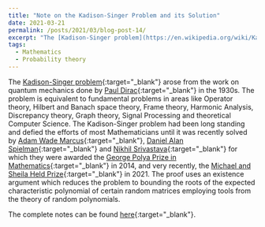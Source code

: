 ```yaml
---
title: "Note on the Kadison-Singer Problem and its Solution"
date: 2021-03-21
permalink: /posts/2021/03/blog-post-14/
excerpt: "The [Kadison-Singer problem](https://en.wikipedia.org/wiki/Kadison%E2%80%93Singer_problem){:target="_blank"} arose from the work on quantum mechanics done by [Paul Dirac](https://en.wikipedia.org/wiki/Paul_dirac){:target="_blank"} in the 1930s. The problem is equivalent to fundamental problems in areas like Operator theory, Hilbert and Banach space theory, Frame theory, Harmonic Analysis, Discrepancy theory, Graph theory, Signal Processing and theoretical Computer Science. The Kadison-Singer problem had been long standing and defied the efforts of most Mathematicians until it was recently solved by [Adam Wade Marcus](https://en.wikipedia.org/wiki/Adam_Marcus_(mathematician)){:target="_blank"}, [Daniel Alan Spielman](https://en.wikipedia.org/wiki/Daniel_Spielman){:target="_blank"} and [Nikhil Srivastava](https://en.wikipedia.org/wiki/Nikhil_Srivastava){:target="_blank"} in 2013."
tags:
  - Mathematics
  - Probability theory
---
```


The [Kadison-Singer problem](https://en.wikipedia.org/wiki/Kadison%E2%80%93Singer_problem){:target="_blank"} arose from the work on quantum mechanics done by [Paul Dirac](https://en.wikipedia.org/wiki/Paul_dirac){:target="_blank"} in the 1930s. The problem is equivalent to fundamental problems in areas like Operator theory, Hilbert and Banach space theory, Frame theory, Harmonic Analysis, Discrepancy theory, Graph theory, Signal Processing and theoretical Computer Science. The Kadison-Singer problem had been long standing and defied the efforts of most Mathematicians until it was recently solved by [Adam Wade Marcus](https://en.wikipedia.org/wiki/Adam_Marcus_(mathematician)){:target="_blank"}, [Daniel Alan Spielman](https://en.wikipedia.org/wiki/Daniel_Spielman){:target="_blank"} and [Nikhil Srivastava](https://en.wikipedia.org/wiki/Nikhil_Srivastava){:target="_blank"} for which they were awarded the [George Polya Prize in Mathematics](https://evoq-eval.siam.org/prizes-recognition/major-prizes-lectures/detail/george-polya-prize-for-mathematics){:target="_blank"} in 2014, and very recently, the [Michael and Sheila Held Prize](http://www.nasonline.org/programs/awards/michael-and-sheila-held-prize.html?fbclid=IwAR3C3V9b7UGnSrTNaL55qMKWGQoNx4AN8stkcq3v7gDOms29HeW8_UqslP4){:target="_blank"} in 2021. The proof uses an existence argument which reduces the problem to bounding the roots of the expected characteristic polynomial of certain random matrices employing tools from the theory of random polynomials.

The complete notes can be found [here](\files\KS.pdf){:target="_blank"}.